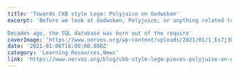```yaml
---
title: 'Towards CKB style Lego: Polyjuice on Godwoken'
excerpt: 'Before we look at Godwoken, Polyjuice, or anything related to blockchains, let’s start with a story from the past, in the field of databases.

Decades ago, the SQL database was born out of the require'
coverImage: 'https://www.nervos.org/wp-content/uploads/2021/01/1_Es7j3QF33w4xFZY2cg3Ulw-810x455.png'
date: '2021-01-06T16:00:00.000Z'
category: 'Learning Resources,News'
link: 'https://www.nervos.org/blog/ckb-style-lego-pieces-polyjuice-on-godwoken'
---
```


